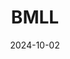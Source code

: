 ---  
layout: startup_page  
title: "BMLL"  
id: "bmlltech.com"  
permalink: "/bmllbmlltech.com10022024/"  
website: "https://www.bmlltech.com/"  
funding_round: ""  
funding_amount: "$21M"  
investors: "Optiver, FactSet, Nasdaq Ventures, IQ Capital's Growth Fund, CTC Venture Capital"  
about: "BMLL is an independent provider of historical Level 3, 2, and 1 data and analytics across global equity, ETFs, and futures markets. They offer data and analytics covering global equities, ETFs, and futures from 100+ global trading venues, enabling market participants to understand market behavior. Their services are used by a wide range of financial institutions, academic institutions, and regulators."  
markets: "Fintech, Data Analytics, Financial Services, Big Data, Cloud Computing, Machine Learning, Software"  
hq: "London, England, United Kingdom"  
founded_year: "2014"  
linkedin: "https://www.linkedin.com/company/bmll"  
twitter: "https://twitter.com/bmlltech"  
instagram: ""  
facebook: "https://www.facebook.com/bmlltech"  
crunchbase: "https://www.crunchbase.com/organization/bmll-technologies"  
pitchbook: "https://pitchbook.com/profiles/company/151347-97"  

date_display: "02-Oct-2024"  
date: "2024-10-02"

# SEO Optimization  
meta_title: "BMLL -  Funding ($21M)"  
meta_description: "BMLL, BMLL is an independent provider of historical Level 3, 2, and 1 data and analytics across global equity, ETFs, and futures markets. They offer data an..."  
meta_keywords: "BMLL, Fintech, Data Analytics, Financial Services, Big Data, Cloud Computing, Machine Learning, Software,  funding"  
canonical_url: "https://startup.projectstartups.com/bmllbmlltech.com10022024/"  
---
